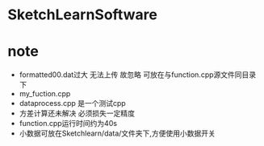# SketchLearnSoftware

# note
- formatted00.dat过大 无法上传 故忽略 可放在与function.cpp源文件同目录下
- my_fuction.cpp 
- dataprocess.cpp 是一个测试cpp 
- 方差计算还未解决 必须损失一定精度
- function.cpp运行时间约为40s
- 小数据可放在Sketchlearn/data/文件夹下,方便使用小数据开关